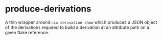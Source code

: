 # produce-derivations

A thin wrapper around `nix derivation show` which produces a JSON object of the derivations required to build a derivation at an attribute path on a given flake reference.
